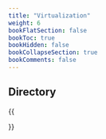 ```yaml
---
title: "Virtualization"
weight: 6
bookFlatSection: false
bookToc: true
bookHidden: false
bookCollapseSection: true
bookComments: false
---
```


<!--more-->

## Directory
{{<section>}}
